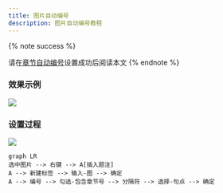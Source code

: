 ```yaml
---
title: 图片自动编号
description: 图片自动编号教程
---
```


{% note success %}

请在[章节自动编号](/论文排版指南/自动编号/章节.html)设置成功后阅读本文
{% endnote %}

### 效果示例

![](http://qiniu.zkytech.top/动画(20).gif)

### 设置过程

![](http://qiniu.zkytech.top/动画(21).gif)

```mermaid
graph LR
选中图片 --> 右键 --> A[插入题注]
A --> 新建标签 --> 输入-图 --> 确定
A --> 编号 --> 勾选-包含章节号 --> 分隔符 --> 选择-句点 --> 确定
```

